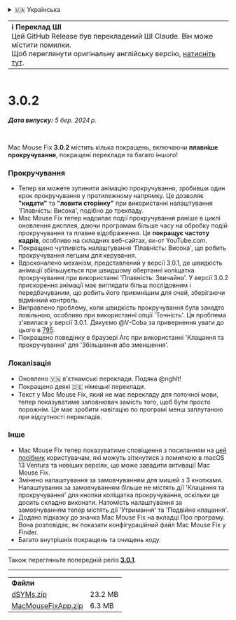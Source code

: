 <details>
<summary>🇺🇦 Українська</summary>

[🇬🇧 English (GitHub)](https://github.com/noah-nuebling/mac-mouse-fix/releases/tag/3.0.2)\
[🇦🇩 Català](https://redirect.macmousefix.com/?target=mmf-release&tag=3.0.2&locale=ca)\
[🇩🇪 Deutsch](https://redirect.macmousefix.com/?target=mmf-release&tag=3.0.2&locale=de)\
[🇪🇸 Español](https://redirect.macmousefix.com/?target=mmf-release&tag=3.0.2&locale=es)\
[🇫🇷 Français](https://redirect.macmousefix.com/?target=mmf-release&tag=3.0.2&locale=fr)\
[🇮🇩 Indonesia](https://redirect.macmousefix.com/?target=mmf-release&tag=3.0.2&locale=id)\
[🇮🇹 Italiano](https://redirect.macmousefix.com/?target=mmf-release&tag=3.0.2&locale=it)\
[🇭🇺 Magyar](https://redirect.macmousefix.com/?target=mmf-release&tag=3.0.2&locale=hu)\
[🇳🇱 Nederlands](https://redirect.macmousefix.com/?target=mmf-release&tag=3.0.2&locale=nl)\
[🇵🇱 Polski](https://redirect.macmousefix.com/?target=mmf-release&tag=3.0.2&locale=pl)\
[🇧🇷 Português (Brasil)](https://redirect.macmousefix.com/?target=mmf-release&tag=3.0.2&locale=pt-BR)\
[🇵🇹 Português (Portugal)](https://redirect.macmousefix.com/?target=mmf-release&tag=3.0.2&locale=pt-PT)\
[🇷🇴 Română](https://redirect.macmousefix.com/?target=mmf-release&tag=3.0.2&locale=ro)\
[🇸🇪 Svenska](https://redirect.macmousefix.com/?target=mmf-release&tag=3.0.2&locale=sv)\
[🇻🇳 Tiếng Việt](https://redirect.macmousefix.com/?target=mmf-release&tag=3.0.2&locale=vi)\
[🇹🇷 Türkçe](https://redirect.macmousefix.com/?target=mmf-release&tag=3.0.2&locale=tr)\
[🇨🇿 Čeština](https://redirect.macmousefix.com/?target=mmf-release&tag=3.0.2&locale=cs)\
[🇬🇷 Ελληνικά](https://redirect.macmousefix.com/?target=mmf-release&tag=3.0.2&locale=el)\
[🇷🇺 Русский](https://redirect.macmousefix.com/?target=mmf-release&tag=3.0.2&locale=ru)\
**🇺🇦 Українська**\
[🇮🇱 עברית](https://redirect.macmousefix.com/?target=mmf-release&tag=3.0.2&locale=he)\
[🇸🇦 العربية](https://redirect.macmousefix.com/?target=mmf-release&tag=3.0.2&locale=ar)\
[🇮🇳 हिन्दी](https://redirect.macmousefix.com/?target=mmf-release&tag=3.0.2&locale=hi)\
[🇹🇭 ไทย](https://redirect.macmousefix.com/?target=mmf-release&tag=3.0.2&locale=th)\
[🇨🇳 中文 (简体)](https://redirect.macmousefix.com/?target=mmf-release&tag=3.0.2&locale=zh-Hans)\
[🇨🇳 中文 (繁體)](https://redirect.macmousefix.com/?target=mmf-release&tag=3.0.2&locale=zh-Hant)\
[🇭🇰 中文（香港)](https://redirect.macmousefix.com/?target=mmf-release&tag=3.0.2&locale=zh-HK)\
[🇯🇵 日本語](https://redirect.macmousefix.com/?target=mmf-release&tag=3.0.2&locale=ja)\
[🇰🇷 한국어](https://redirect.macmousefix.com/?target=mmf-release&tag=3.0.2&locale=ko)\
[Help translate Mac Mouse Fix to different languages!](https://github.com/noah-nuebling/mac-mouse-fix/discussions/731)
</details>
<table align=><td>
<b>ℹ️ Переклад ШІ</b><br>
Цей GitHub Release був перекладений ШІ Claude. Він може містити помилки.<br>
Щоб переглянути оригінальну англійську версію, <a href="https://github.com/noah-nuebling/mac-mouse-fix/releases/tag/3.0.2">натисніть тут</a>.
</td></table>

<table></table>

# 3.0.2
***Дата випуску:** 5 бер. 2024 р.*

<br>

Mac Mouse Fix **3.0.2** містить кілька покращень, включаючи **плавніше прокручування**, покращені переклади та багато іншого!

### Прокручування

- Тепер ви можете зупинити анімацію прокручування, зробивши один крок прокручування у протилежному напрямку. Це дозволяє **"кидати"** та **"ловити сторінку"** при використанні налаштування 'Плавність: Висока', подібно до трекпаду.
- Mac Mouse Fix тепер надсилає події прокручування раніше в циклі оновлення дисплея, даючи програмам більше часу на обробку подій прокручування та плавне відображення. Це **покращує частоту кадрів**, особливо на складних веб-сайтах, як-от YouTube.com.
- Покращено чутливість налаштування 'Плавність: Висока', що робить прокручування легшим для керування.
- Вдосконалено механізм, представлений у версії 3.0.1, де швидкість анімації збільшується при швидшому обертанні коліщатка прокручування при використанні 'Плавність: Звичайна'. У версії 3.0.2 прискорення анімації має виглядати більш послідовним і передбачуваним, що робить його приємнішим для очей, зберігаючи відмінний контроль.
- Виправлено проблему, коли швидкість прокручування була занадто повільною, особливо при використанні опції 'Точність'. Ця проблема з'явилася у версії 3.0.1. Дякуємо @V-Coba за привернення уваги до цього в [795](https://github.com/noah-nuebling/mac-mouse-fix/issues/795).
- Покращено поведінку в браузері Arc при використанні 'Клацання та прокручування' для 'Збільшення або зменшення'.

### Локалізація

- Оновлено 🇻🇳 в'єтнамські переклади. Подяка @nghlt!
- Покращено деякі 🇩🇪 німецькі переклади.
- Текст у Mac Mouse Fix, який не має перекладу для поточної мови, тепер показуватиме заповнювач замість того, щоб бути просто порожнім. Це має зробити навігацію по програмі менш заплутаною при відсутності перекладів.

### Інше

- Mac Mouse Fix тепер показуватиме сповіщення з посиланням на [цей посібник](https://github.com/noah-nuebling/mac-mouse-fix/discussions/861) користувачам, які можуть зіткнутися з помилкою в macOS 13 Ventura та новіших версіях, що може завадити активації Mac Mouse Fix.
- Змінено налаштування за замовчуванням для мишей з 3 кнопками. Налаштування за замовчуванням більше не містять дії 'Клацання та прокручування' для кнопки коліщатка прокручування, оскільки це досить складно виконати. Натомість налаштування за замовчуванням тепер містять дії 'Утримання' та 'Подвійне клацання'.
- Додано підказку до значка Mac Mouse Fix на вкладці Про програму. Вона розповідає, як показати конфігураційний файл Mac Mouse Fix у Finder.
- Багато внутрішніх покращень та очищень коду.

---

Також перегляньте попередній реліз [**3.0.1**](https://redirect.macmousefix.com/?target=mmf-release&tag=3.0.1&locale=uk).

---

<table align="start">
<tr>
    <td colspan=2>
        <b>Файли</b>
    </td>
</tr>
<tr>
    <td><a href="https://github.com/noah-nuebling/mac-mouse-fix/releases/download/3.0.2/dSYMs.zip">dSYMs.zip</a></td>
    <td>23.2 MB</td>
</tr>
<tr>
    <td><a href="https://github.com/noah-nuebling/mac-mouse-fix/releases/download/3.0.2/MacMouseFixApp.zip">MacMouseFixApp.zip</a></td>
    <td>6.3 MB</td>
</tr>
</table>